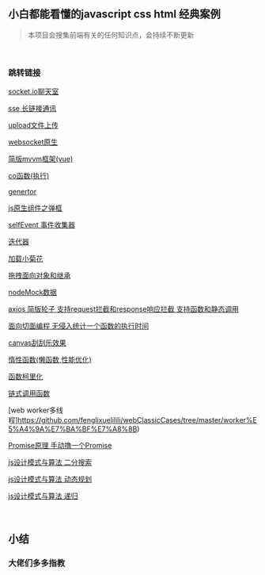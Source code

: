 ## 小白都能看懂的javascript css html 经典案例

> 本项目会搜集前端有关的任何知识点，会持续不断更新

&emsp;

### 跳转链接



[socket.io聊天室](https://github.com/fenglixuelilili/webClassicCases/tree/master/socket.io%E8%81%8A%E5%A4%A9%E5%AE%A4)


[sse 长链接通讯](https://github.com/fenglixuelilili/webClassicCases/tree/master/sse%20%E9%95%BF%E9%93%BE%E6%8E%A5%E9%80%9A%E8%AE%AF)


[upload文件上传](https://github.com/fenglixuelilili/upload.js)


[websocket原生](https://github.com/fenglixuelilili/webClassicCases/tree/master/websocket%E5%8E%9F%E7%94%9F)


[简版mvvm框架(vue)](https://github.com/fenglixuelilili/webClassicCases/tree/master/%E7%AE%80%E7%89%88mvvm%E6%A1%86%E6%9E%B6(vue))


[co函数(执行)](https://github.com/fenglixuelilili/webClassicCases/blob/master/co%E5%87%BD%E6%95%B0(%E6%89%A7%E8%A1%8C).html)


[genertor](https://github.com/fenglixuelilili/webClassicCases/blob/master/genertor.html)


[js原生组件之弹框](https://github.com/fenglixuelilili/webClassicCases/blob/master/js%E5%8E%9F%E7%94%9F%E7%BB%84%E4%BB%B6%E4%B9%8B%E5%BC%B9%E6%A1%86.html)


[selfEvent 事件收集器](https://github.com/fenglixuelilili/webClassicCases/blob/master/selfEvent.js)


[迭代器](https://github.com/fenglixuelilili/webClassicCases/blob/master/%E8%BF%AD%E4%BB%A3%E5%99%A8.html)


[加载小菊花](https://github.com/fenglixuelilili/webClassicCases/blob/master/%E5%8A%A0%E8%BD%BD%E5%B0%8F%E8%8F%8A%E8%8A%B1.html)


[拖拽面向对象和继承](https://github.com/fenglixuelilili/webClassicCases/blob/master/%E6%8B%96%E6%8B%BD%E9%9D%A2%E5%90%91%E5%AF%B9%E8%B1%A1%E5%92%8C%E7%BB%A7%E6%89%BF.html)


[nodeMock数据](https://github.com/fenglixuelilili/-/blob/master/nodeMock%E6%95%B0%E6%8D%AE.js)

[axios 简版轮子 支持request拦截和response响应拦截 支持函数和静态调用](https://github.com/fenglixuelilili/webClassicCases/tree/master/axios(%E6%94%AF%E6%8C%81request%E6%8B%A6%E6%88%AA%E5%92%8Cresponse%E5%93%8D%E5%BA%94%E6%8B%A6%E6%88%AA%20%E6%94%AF%E6%8C%81%E5%87%BD%E6%95%B0%E5%92%8C%E9%9D%99%E6%80%81%E8%B0%83%E7%94%A8))

[面向切面编程 无侵入统计一个函数的执行时间](https://github.com/fenglixuelilili/webClassicCases/tree/master/js%E9%9D%A2%E5%90%91%E5%88%87%E9%9D%A2%E7%BC%96%E7%A8%8B%E6%A1%88%E4%BE%8B)

[canvas刮刮乐效果](https://github.com/fenglixuelilili/webClassicCases/tree/master/canvas/%E5%88%AE%E5%88%AE%E4%B9%90)

[惰性函数(懒函数,性能优化)](https://github.com/fenglixuelilili/webClassicCases/tree/master/JS%E9%AB%98%E9%98%B6)

[函数柯里化](https://github.com/fenglixuelilili/webClassicCases/tree/master/JS%E9%AB%98%E9%98%B6)

[链式调用函数](https://github.com/fenglixuelilili/webClassicCases/tree/master/JS%E9%AB%98%E9%98%B6)

[web worker多线程]https://github.com/fenglixuelilili/webClassicCases/tree/master/worker%E5%A4%9A%E7%BA%BF%E7%A8%8B)

[Promise原理 手动撸一个Promise](https://github.com/fenglixuelilili/webClassicCases/blob/master/Promise/Promise%E5%8E%9F%E7%90%86.js)

[js设计模式与算法 二分搜索](https://github.com/fenglixuelilili/webClassicCases/blob/master/js%E8%AE%BE%E8%AE%A1%E6%A8%A1%E5%BC%8F%E4%B8%8E%E7%AE%97%E6%B3%95/%E4%BA%8C%E5%88%86%E6%90%9C%E7%B4%A2.js)


[js设计模式与算法 动态规划](https://github.com/fenglixuelilili/webClassicCases/blob/master/js%E8%AE%BE%E8%AE%A1%E6%A8%A1%E5%BC%8F%E4%B8%8E%E7%AE%97%E6%B3%95/%E5%8A%A8%E6%80%81%E8%A7%84%E5%88%92.js)

[js设计模式与算法 递归](https://github.com/fenglixuelilili/webClassicCases/blob/master/js%E8%AE%BE%E8%AE%A1%E6%A8%A1%E5%BC%8F%E4%B8%8E%E7%AE%97%E6%B3%95/%E9%80%92%E5%BD%92%E4%BC%98%E5%8C%96(%E5%8A%A0%E7%BC%93%E5%AD%98).js)

&emsp;

## 小结
### 大佬们多多指教
    